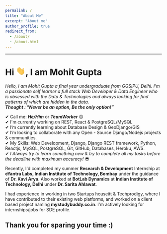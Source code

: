 ```yaml
---
permalink: /
title: "About Me"
excerpt: "About me"
author_profile: true
redirect_from: 
  - /about/
  - /about.html
---
```


<hr>
<h1>Hi <img src="https://raw.githubusercontent.com/ABSphreak/ABSphreak/master/gifs/Hi.gif" width="30px">, I am Mohit Gupta </h1>
<p><em>
Hello, I am Mohit Gupta a final year undergraduate from GGSIPU, Delhi. I'm a passionate self learner a full stack Web Developer & Data Engineer who is obsessed with the Data & Technologies and always looking for find patterns of which are hidden in the data. </em> 
<br><b><i align="center">Thought : "Never be an option, Be the only option!”</i></b>
</p>

✔ Call me: ***He/Him*** or ***TeamWorker*** 😊 <br>
✔ I'm currently working on REST, React & PostgreSQL/MySQL <br>
✔ I’m currently learning about Database Design & GeoDjango/GIS<br>
✔ I’m looking to collaborate with any Open - Source Django/Nodejs projects & communities.<br>
✔ My Skills: Web Development, Django, Django REST framework, Python, Reactjs, MySQL, PostgreSQL, Git, GitHub, Databases, Heroku, AWS.<br>
✔ *I Always try to learn something new & try to complete all my tasks before the deadline with maximum accuracy!* 😎<br>

Recently, I'd completed my summer **Research & Development** Internship at **eYantra Labs, Indian Institute of Technology, Bombay** under the guidance of **Dr. Kavi Arya**. 
Also worked at **BotLab Dynamics** at **Indian Institute of Technology, Delhi** under **Dr. Sarita Ahlawat**.

I had experience in working in two Startups houseitt & Techprodigy, where I have contributed to their existing web platforms, and worked on a client based project naming **mystudybuddy.co.in**. I'm actively looking for internships/jobs for SDE profile.

Thank you for sparing your time :)
-----
